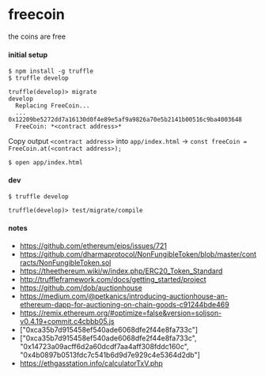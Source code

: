 # freecoin

the coins are free

#### initial setup

```
$ npm install -g truffle
$ truffle develop

truffle(develop)> migrate
develop
  Replacing FreeCoin...
  ... 0x12209be5272dd7a16130d0f4e89e5af9a9826a70e5b2141b00516c9ba4003648
  FreeCoin: *<contract address>*
```

Copy output `<contract address>` into `app/index.html` -> `const freeCoin = FreeCoin.at(<contract address>);`

```
$ open app/index.html
```

#### dev

```
$ truffle develop

truffle(develop)> test/migrate/compile
```

#### notes

* https://github.com/ethereum/eips/issues/721
* https://github.com/dharmaprotocol/NonFungibleToken/blob/master/contracts/NonFungibleToken.sol
* https://theethereum.wiki/w/index.php/ERC20_Token_Standard
* http://truffleframework.com/docs/getting_started/project
* https://github.com/dob/auctionhouse
* https://medium.com/@petkanics/introducing-auctionhouse-an-ethereum-dapp-for-auctioning-on-chain-goods-c91244bde469
* https://remix.ethereum.org/#optimize=false&version=soljson-v0.4.19+commit.c4cbbb05.js
* ["0xca35b7d915458ef540ade6068dfe2f44e8fa733c"]
* ["0xca35b7d915458ef540ade6068dfe2f44e8fa733c", "0x14723a09acff6d2a60dcdf7aa4aff308fddc160c", "0x4b0897b0513fdc7c541b6d9d7e929c4e5364d2db"]
* https://ethgasstation.info/calculatorTxV.php
